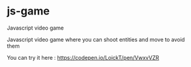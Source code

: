 # js-game
Javascript video game

Javascript video game where you can shoot entities and move to avoid them

You can try it here : https://codepen.io/LoickT/pen/VwxvVZR
